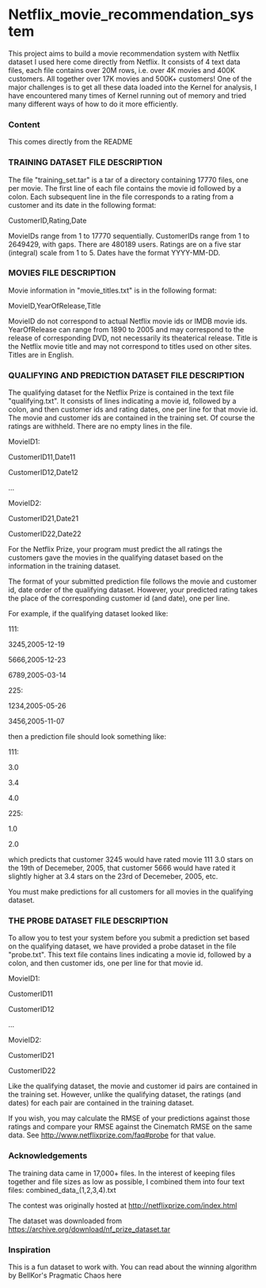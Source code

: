 # Netflix_movie_recommendation_system
This project aims to build a movie recommendation system with Netflix dataset I used here come directly from Netflix. It consists of 4 text data files, each file contains over 20M rows, i.e. over 4K movies and 400K customers. All together over 17K movies and 500K+ customers!
One of the major challenges is to get all these data loaded into the Kernel for analysis, I have encountered many times of Kernel running out of memory and tried many different ways of how to do it more efficiently.

### Content
This comes directly from the README

### TRAINING DATASET FILE DESCRIPTION
The file "training_set.tar" is a tar of a directory containing 17770 files, one per movie. The first line of each file contains the movie id followed by a colon. Each subsequent line in the file corresponds to a rating from a customer and its date in the following format:

CustomerID,Rating,Date

MovieIDs range from 1 to 17770 sequentially.
CustomerIDs range from 1 to 2649429, with gaps. There are 480189 users.
Ratings are on a five star (integral) scale from 1 to 5.
Dates have the format YYYY-MM-DD.

### MOVIES FILE DESCRIPTION
Movie information in "movie_titles.txt" is in the following format:

MovieID,YearOfRelease,Title

MovieID do not correspond to actual Netflix movie ids or IMDB movie ids.
YearOfRelease can range from 1890 to 2005 and may correspond to the release of corresponding DVD, not necessarily its theaterical release.
Title is the Netflix movie title and may not correspond to titles used on other sites. Titles are in English.

### QUALIFYING AND PREDICTION DATASET FILE DESCRIPTION
The qualifying dataset for the Netflix Prize is contained in the text file "qualifying.txt". It consists of lines indicating a movie id, followed by a colon, and then customer ids and rating dates, one per line for that movie id. The movie and customer ids are contained in the training set. Of course the ratings are withheld. There are no empty lines in the file.

MovieID1:

CustomerID11,Date11

CustomerID12,Date12

...

MovieID2:

CustomerID21,Date21

CustomerID22,Date22

For the Netflix Prize, your program must predict the all ratings the customers gave the movies in the qualifying dataset based on the information in the training dataset.

The format of your submitted prediction file follows the movie and customer id, date order of the qualifying dataset. However, your predicted rating takes the place of the corresponding customer id (and date), one per line.

For example, if the qualifying dataset looked like:

111:

3245,2005-12-19

5666,2005-12-23

6789,2005-03-14

225:

1234,2005-05-26

3456,2005-11-07

then a prediction file should look something like:

111:

3.0

3.4

4.0

225:

1.0

2.0

which predicts that customer 3245 would have rated movie 111 3.0 stars on the 19th of Decemeber, 2005, that customer 5666 would have rated it slightly higher at 3.4 stars on the 23rd of Decemeber, 2005, etc.

You must make predictions for all customers for all movies in the qualifying dataset.

### THE PROBE DATASET FILE DESCRIPTION
To allow you to test your system before you submit a prediction set based on the qualifying dataset, we have provided a probe dataset in the file "probe.txt". This text file contains lines indicating a movie id, followed by a colon, and then customer ids, one per line for that movie id.

MovieID1:

CustomerID11

CustomerID12

...

MovieID2:

CustomerID21

CustomerID22

Like the qualifying dataset, the movie and customer id pairs are contained in the training set. However, unlike the qualifying dataset, the ratings (and dates) for each pair are contained in the training dataset.

If you wish, you may calculate the RMSE of your predictions against those ratings and compare your RMSE against the Cinematch RMSE on the same data. See http://www.netflixprize.com/faq#probe for that value.

### Acknowledgements
The training data came in 17,000+ files. In the interest of keeping files together and file sizes as low as possible, I combined them into four text files: combined_data_(1,2,3,4).txt

The contest was originally hosted at http://netflixprize.com/index.html

The dataset was downloaded from https://archive.org/download/nf_prize_dataset.tar

### Inspiration
This is a fun dataset to work with. You can read about the winning algorithm by BellKor's Pragmatic Chaos here